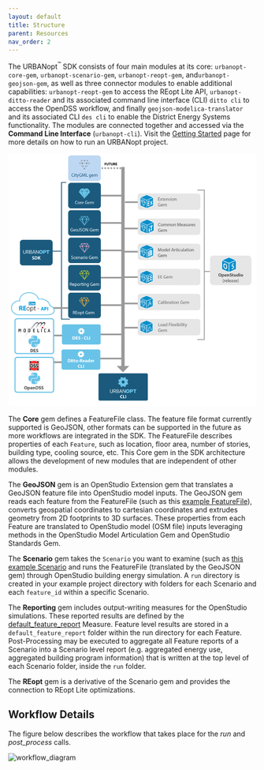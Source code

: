 ```yaml
---
layout: default
title: Structure
parent: Resources
nav_order: 2
---
```


The URBANopt<sup>&trade;</sup> SDK consists of four main modules at its core: `urbanopt-core-gem`, `urbanopt-scenario-gem`, `urbanopt-reopt-gem`, and`urbanopt-geojson-gem`, as well as three connector modules to enable additional capabilities: `urbanopt-reopt-gem` to access the REopt Lite API, `urbanopt-ditto-reader` and its associated command line interface (CLI) `ditto cli` to access the OpenDSS workflow, and finally `geojson-modelica-translator` and its associated CLI `des cli` to enable the District Energy Systems functionality. The modules are connected together and accessed via the **Command Line Interface** (`urbanopt-cli`). Visit the [Getting Started](../getting_started/getting_started) page for more details on how to run an URBANopt project.

![URBANopt Gems](../doc_files/urbanopt-diagram-to-cli.png)

The **Core** gem defines a FeatureFile class. The feature file format currently supported is GeoJSON, other formats can be supported in the future as more workflows are integrated in the SDK. The FeatureFile describes properties of each `Feature`, such as location, floor area, number of stories, building type, cooling source, etc. This Core gem in the SDK architecture allows the development of new modules that are independent of other modules.

The **GeoJSON** gem is an OpenStudio Extension gem that translates a GeoJSON feature file into OpenStudio model inputs. The GeoJSON gem reads each feature from the FeatureFile (such as this [example FeatureFile](https://github.com/urbanopt/urbanopt-example-geojson-project/blob/develop/example_project/example_project.json)), converts geospatial coordinates to cartesian coordinates and extrudes geometry from 2D footprints to 3D surfaces. These properties from each Feature are translated to OpenStudio model (OSM file) inputs leveraging methods in the OpenStudio Model Articulation Gem and OpenStudio Standards Gem.

The **Scenario** gem takes the `Scenario` you want to examine (such as [this example Scenario](https://github.com/urbanopt/urbanopt-example-geojson-project/blob/develop/example_project/baseline_scenario.csv) and runs the FeatureFile (translated by the GeoJSON gem) through OpenStudio building energy simulation. A `run` directory is created in your example project directory with folders for each Scenario and each `feature_id` within a specific Scenario.

The **Reporting** gem includes output-writing measures for the OpenStudio simulations. These reported results are defined by the [default_feature_report](customization/feature_reports.md) Measure. Feature level results are stored in a `default_feature_report` folder within the run directory for each Feature. Post-Processing may be executed to aggregate all Feature reports of a Scenario into a Scenario level report (e.g. aggregated energy use, aggregated building program information) that is written at the top level of each Scenario folder, inside the `run` folder.

The **REopt** gem is a derivative of the Scenario gem and provides the connection to REopt Lite optimizations.

## Workflow Details

The figure below describes the workflow that takes place for the *run* and *post_process* calls.

![workflow_diagram](../doc_files/CLI_workflow_diagram.jpg)
